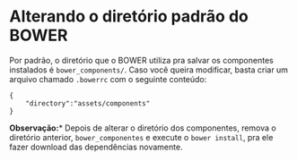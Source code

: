 # Alterando o diretório padrão do BOWER

Por padrão, o diretório que o BOWER utiliza pra salvar os componentes instalados é ```bower_components/```. 
Caso você queira modificar, basta criar um arquivo chamado ```.bowerrc``` com o seguinte conteúdo:

    {
	    "directory":"assets/components"
    }

**Observação:***
Depois de alterar o diretório dos componentes, remova o diretório anterior, ```bower_componentes``` e execute o ```bower install```, pra ele fazer download das dependências novamente.
